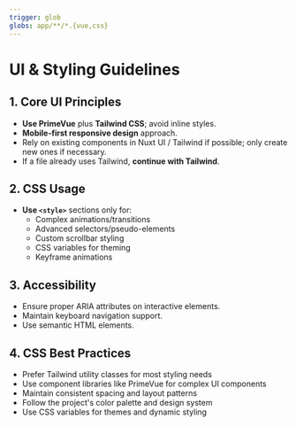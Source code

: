 ```yaml
---
trigger: glob
globs: app/**/*.{vue,css}
---
```


# UI & Styling Guidelines

## 1. Core UI Principles

- **Use PrimeVue** plus **Tailwind CSS**; avoid inline styles.
- **Mobile-first responsive design** approach.
- Rely on existing components in Nuxt UI / Tailwind if possible; only create new ones if necessary.
- If a file already uses Tailwind, **continue with Tailwind**.

## 2. CSS Usage

- **Use `<style>`** sections only for:
  - Complex animations/transitions
  - Advanced selectors/pseudo-elements
  - Custom scrollbar styling
  - CSS variables for theming
  - Keyframe animations

## 3. Accessibility

- Ensure proper ARIA attributes on interactive elements.
- Maintain keyboard navigation support.
- Use semantic HTML elements.

## 4. CSS Best Practices

- Prefer Tailwind utility classes for most styling needs
- Use component libraries like PrimeVue for complex UI components
- Maintain consistent spacing and layout patterns
- Follow the project's color palette and design system
- Use CSS variables for themes and dynamic styling
